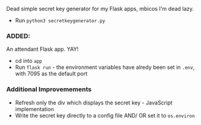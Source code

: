 Dead simple secret key generator for my Flask apps, mbicos I'm dead lazy. 

- Run `python3 secretkeygenerator.py` 

### ADDED: ###

An attendant Flask app. YAY!  

- cd into `app` 
- Run `flask run` - the environment variables have alredy been set in `.env`, with 7095 as the default port  

### Additional Improvemements ###
- Refresh only the div which displays the secret key - JavaScript implementation  
- Write the secret key directly to a config file AND/ OR set it to `os.environ`  
